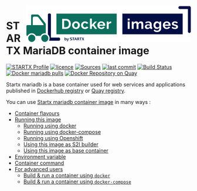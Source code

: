 <img align="right" src="https://raw.githubusercontent.com/startxfr/docker-images/master/.gitlab/img/logo-small.svg?sanitize=true">

# STARTX MariaDB container image

[![STARTX Profile](https://img.shields.io/badge/provider-startx-green.svg)](https://github.com/startxfr) [![licence](https://img.shields.io/github/license/startxfr/docker-images.svg)](https://gitlab.com/startx1/containers) [![Sources](https://img.shields.io/badge/startx-docker--images-blue.svg)](https://gitlab.com/startx1/containers/tree/master/Services/mariadb/)
[![last commit](https://img.shields.io/github/last-commit/startxfr/docker-images.svg)](https://gitlab.com/startx1/containers) [![Build Status](https://travis-ci.org/startxfr/docker-images.svg?branch=master)](https://travis-ci.org/startxfr/docker-images) [![Docker mariadb pulls](https://img.shields.io/docker/pulls/startx/sv-mariadb)](https://hub.docker.com/r/startx/sv-mariadb) [![Docker Repository on Quay](https://quay.io/repository/startx/mariadb/status "Docker Repository on Quay")](https://quay.io/repository/startx/mariadb)

Startx mariadb is a base container used for web services and applications published in
[Dockerhub registry](https://hub.docker.com/u/startx) or [Quay registry](https://quay.io/startx).

You can use [Startx mariadb container image](https://docker-images.readthedocs.io/en/latest/Services/mariadb/) in many ways :

- [Container flavours](https://docker-images.readthedocs.io/en/latest/Services/mariadb/#container-flavours)
- [Running this image](https://docker-images.readthedocs.io/en/latest/Services/mariadb/#running-this-image)
  - [Running using docker](https://docker-images.readthedocs.io/en/latest/Services/mariadb/#running-using-docker)
  - [Running using docker-compose](https://docker-images.readthedocs.io/en/latest/Services/mariadb/#running-using-docker-compose)
  - [Running using Openshift](https://docker-images.readthedocs.io/en/latest/Services/mariadb/#running-using-openshift)
  - [Using this image as S2I builder](https://docker-images.readthedocs.io/en/latest/Services/mariadb/#using-this-image-as-s2i-builder)
  - [Using this image as base container](https://docker-images.readthedocs.io/en/latest/Services/mariadb/#using-this-image-as-base-container)
- [Environment variable](https://docker-images.readthedocs.io/en/latest/Services/mariadb/#environment-variable)
- [Container command](https://docker-images.readthedocs.io/en/latest/Services/mariadb/#container-command)
- [For advanced users](https://docker-images.readthedocs.io/en/latest/Services/mariadb/#for-advanced-users)
  - [Build & run a container using `docker`](https://docker-images.readthedocs.io/en/latest/Services/mariadb/#build--run-a-container-using-docker)
  - [Build & run a container using `docker-compose`](https://docker-images.readthedocs.io/en/latest/Services/mariadb/#build--run-a-container-using-docker-compose)

